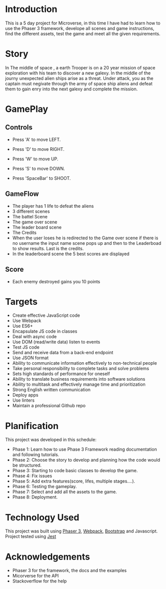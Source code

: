 # Introduction

This is a 5 day project for Microverse, in this time I have had to learn how to use the Phaser 3 framework, develope all scenes and game instructions, find the different assets, test the game and meet all the given requirements.

# Story
In The middle of space , a earth Trooper is on a 20 year mission of space exploration with his team to discover a new galexy.
In the middle of the journy unexpected alien ships arise as a threat. Under attack, you as the captain must negivate through the army of space ship aliens and defeat them to gain enry into the next galexy and complete the mission.

# GamePlay

## Controls 

- Press 'A' to move LEFT.

- Press 'D' to move RIGHT.

- Press 'W' to move UP.

- Press 'S' to move DOWN.

- Press 'SpaceBar' to SHOOT.

## GameFlow

- The player has 1 life to defeat the aliens
- 3 different scenes
- The battel Scene
- The game over scene
- The leader board scene
- The Credits
- When the user loses he is redirected to the Game over scene if there is no username the input name scene  pops up and then to the Leaderboad to show results. Last is the credits.
- In the leaderboard scene the 5 best scores are displayed

## Score

- Each enemy destroyed gains you 10 points


# Targets

- Create effective JavaScript code
- Use Webpack
- Use ES6+
- Encapsulate JS code in classes
- Deal with async code
- Use DOM (read/write data) listen to events
- Test JS code
- Send and receive data from a back-end endpoint
- Use JSON format
- Ability to communicate information effectively to non-technical people
- Take personal responsibility to complete tasks and solve problems
- Sets high standards of performance for oneself
- Ability to translate business requirements into software solutions
- Ability to multitask and effectively manage time and prioritization
- Strong English written communication
- Deploy apps
- Use linters
- Maintain a professional Github repo

# Planification

This project was developed in this schedule:

- Phase 1: Learn how to use Phase 3 Framework reading documentation and following tutorials.
- Phase 2: Choose the story to develop and planning how the code would be structured.
- Phase 3: Starting to code basic classes to develop the game.
- Phase 4: Fix issues
- Phase 5: Add extra features(score, lifes, multiple stages....).
- Phase 6: Testing the gameplay.
- Phase 7: Select and add all the assets to the game.
- Phase 8: Deployment.

# Technology Used

This project was built using [Phaser 3](https://phaser.io/phaser3), [Webpack](https://webpack.js.org/), [Bootstrap](https://getbootstrap.com/) and Javascript.
Project tested using [Jest](https://jestjs.io/en/)

# Acknowledgements

- Phaser 3 for the framework, the docs and the examples
- Micorverse for the API
- Stackoverflow for the help